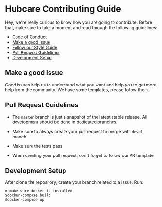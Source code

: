 # Hubcare Contributing Guide

Hey, we're really curious to know how you are going to contribute. Before that, make sure to take a moment and read through the following guidelines:

* [Code of Conduct](./CODE_OF_CONDUCT.md)
* [Make a good Issue](#make-a-good-issue)
* [Follow our Style Guide]()
* [Pull Request Guidelines]()
* [Development Setup]()

## Make a good Issue

Good issues help us to understand what you want and help you to get more help from the community. We have some templates, please follow them.

## Pull Request Guidelines

* The `master` branch is just a snapshot of the latest stable release. All development should be done in dedicated branches.

* Make sure to always create your pull request to merge with `devel` branch

* Make sure the tests pass

* When creating your pull request, don't forget to follow our PR template

## Development Setup

After clone the repository, create your branch related to a issue. Run:

```
# make sure docker is installed
$docker-compose build
$docker-compose up
```
